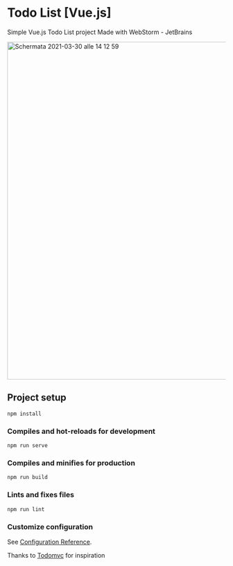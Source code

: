 # Todo List [Vue.js]

Simple Vue.js Todo List project
Made with WebStorm - JetBrains 

<img width="777" alt="Schermata 2021-03-30 alle 14 12 59" src="https://user-images.githubusercontent.com/26737106/112986694-1af4b780-9162-11eb-9703-e2de3716e409.png">

## Project setup
```
npm install
```

### Compiles and hot-reloads for development
```
npm run serve
```

### Compiles and minifies for production
```
npm run build
```

### Lints and fixes files
```
npm run lint
```

### Customize configuration
See [Configuration Reference](https://cli.vuejs.org/config/).

Thanks to [Todomvc](http://todomvc.com) for inspiration
